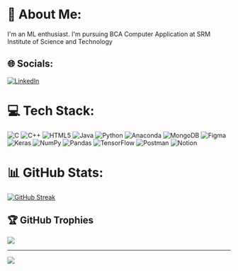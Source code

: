 # 💫 About Me:
I'm  an ML enthusiast. I'm  pursuing BCA Computer Application at SRM Institute of Science and Technology


## 🌐 Socials:
[![LinkedIn](https://img.shields.io/badge/LinkedIn-%230077B5.svg?logo=linkedin&logoColor=white)](https://www.linkedin.com/in/mayankmehra9923/)

# 💻 Tech Stack:
![C](https://img.shields.io/badge/c-%2300599C.svg?style=flat-square&logo=c&logoColor=white) ![C++](https://img.shields.io/badge/c++-%2300599C.svg?style=flat-square&logo=c%2B%2B&logoColor=white)  ![HTML5](https://img.shields.io/badge/html5-%23E34F26.svg?style=flat-square&logo=html5&logoColor=white) ![Java](https://img.shields.io/badge/java-%23ED8B00.svg?style=flat-square&logo=java&logoColor=white) ![Python](https://img.shields.io/badge/python-3670A0?style=flat-square&logo=python&logoColor=ffdd54) ![Anaconda](https://img.shields.io/badge/Anaconda-%2344A833.svg?style=flat-square&logo=anaconda&logoColor=white) ![MongoDB](https://img.shields.io/badge/MongoDB-%234ea94b.svg?style=flat-square&logo=mongodb&logoColor=white)	![Figma](https://img.shields.io/badge/figma-%23F24E1E.svg?style=flat-square&logo=figma&logoColor=white) ![Keras](https://img.shields.io/badge/Keras-%23D00000.svg?style=flat-square&logo=Keras&logoColor=white) ![NumPy](https://img.shields.io/badge/numpy-%23013243.svg?style=flat-square&logo=numpy&logoColor=white) ![Pandas](https://img.shields.io/badge/pandas-%23150458.svg?style=flat-square&logo=pandas&logoColor=white) ![TensorFlow](https://img.shields.io/badge/TensorFlow-%23FF6F00.svg?style=flat-square&logo=TensorFlow&logoColor=white) ![Postman](https://img.shields.io/badge/Postman-FF6C37?style=flat-square&logo=postman&logoColor=white)  ![Notion](https://img.shields.io/badge/Notion-%23000000.svg?style=flat-square&logo=notion&logoColor=white)
# 📊 GitHub Stats:
[![GitHub Streak](https://github-readme-streak-stats.herokuapp.com?user=Mayank%20Mehra)](https://git.io/streak-stats)<br/>

## 🏆 GitHub Trophies
![](https://github-profile-trophy.vercel.app/?username=MayankMehra7&theme=radical&no-frame=true&no-bg=false&margin-w=4)


---
[![](https://visitcount.itsvg.in/api?id=MayankMehra7&icon=2&color=6)](https://visitcount.itsvg.in)
